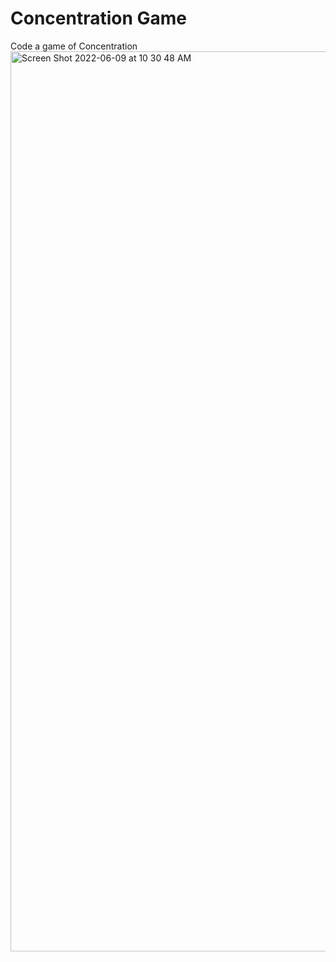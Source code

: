 # Concentration Game
Code a game of Concentration 
<img width="1440" alt="Screen Shot 2022-06-09 at 10 30 48 AM" src="https://user-images.githubusercontent.com/104876014/172912837-c0868d29-317e-46d2-803e-532c5bcae220.png">
